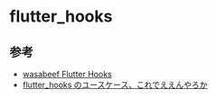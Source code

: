 # flutter_hooks

## 参考

- [wasabeef Flutter Hooks](https://youtu.be/HZD8IiWZ7Ac)
- [flutter_hooks のユースケース、これでええんやろか](https://zenn.dev/goza/articles/af486a2917b60e)
